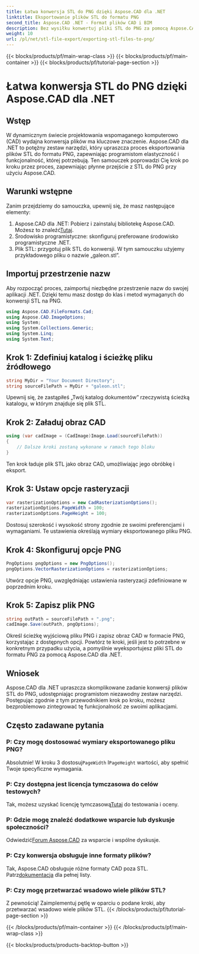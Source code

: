 ```yaml
---
title: Łatwa konwersja STL do PNG dzięki Aspose.CAD dla .NET
linktitle: Eksportowanie plików STL do formatu PNG
second_title: Aspose.CAD .NET - Format plików CAD i BIM
description: Bez wysiłku konwertuj pliki STL do PNG za pomocą Aspose.CAD dla .NET. Postępuj zgodnie z naszym przewodnikiem krok po kroku, aby zapewnić bezproblemową integrację. Pobierz teraz!
weight: 10
url: /pl/net/stl-file-export/exporting-stl-files-to-png/
---
```


{{< blocks/products/pf/main-wrap-class >}}
{{< blocks/products/pf/main-container >}}
{{< blocks/products/pf/tutorial-page-section >}}

# Łatwa konwersja STL do PNG dzięki Aspose.CAD dla .NET

## Wstęp
W dynamicznym świecie projektowania wspomaganego komputerowo (CAD) wydajna konwersja plików ma kluczowe znaczenie. Aspose.CAD dla .NET to potężny zestaw narzędzi, który upraszcza proces eksportowania plików STL do formatu PNG, zapewniając programistom elastyczność i funkcjonalność, której potrzebują. Ten samouczek poprowadzi Cię krok po kroku przez proces, zapewniając płynne przejście z STL do PNG przy użyciu Aspose.CAD.
## Warunki wstępne
Zanim przejdziemy do samouczka, upewnij się, że masz następujące elementy:
1.  Aspose.CAD dla .NET: Pobierz i zainstaluj bibliotekę Aspose.CAD. Możesz to znaleźć[Tutaj](https://releases.aspose.com/cad/net/).
2. Środowisko programistyczne: skonfiguruj preferowane środowisko programistyczne .NET.
3. Plik STL: przygotuj plik STL do konwersji. W tym samouczku użyjemy przykładowego pliku o nazwie „galeon.stl”.
## Importuj przestrzenie nazw
Aby rozpocząć proces, zaimportuj niezbędne przestrzenie nazw do swojej aplikacji .NET. Dzięki temu masz dostęp do klas i metod wymaganych do konwersji STL na PNG.
```csharp
using Aspose.CAD.FileFormats.Cad;
using Aspose.CAD.ImageOptions;
using System;
using System.Collections.Generic;
using System.Linq;
using System.Text;
```
## Krok 1: Zdefiniuj katalog i ścieżkę pliku źródłowego
```csharp
string MyDir = "Your Document Directory";
string sourceFilePath = MyDir + "galeon.stl";
```
Upewnij się, że zastąpiłeś „Twój katalog dokumentów” rzeczywistą ścieżką katalogu, w którym znajduje się plik STL.
## Krok 2: Załaduj obraz CAD
```csharp
using (var cadImage = (CadImage)Image.Load(sourceFilePath))
{
    // Dalsze kroki zostaną wykonane w ramach tego bloku
}
```
Ten krok ładuje plik STL jako obraz CAD, umożliwiając jego obróbkę i eksport.
## Krok 3: Ustaw opcje rasteryzacji
```csharp
var rasterizationOptions = new CadRasterizationOptions();
rasterizationOptions.PageWidth = 100;
rasterizationOptions.PageHeight = 100;
```
Dostosuj szerokość i wysokość strony zgodnie ze swoimi preferencjami i wymaganiami. Te ustawienia określają wymiary eksportowanego pliku PNG.
## Krok 4: Skonfiguruj opcje PNG
```csharp
PngOptions pngOptions = new PngOptions();
pngOptions.VectorRasterizationOptions = rasterizationOptions;
```
Utwórz opcje PNG, uwzględniając ustawienia rasteryzacji zdefiniowane w poprzednim kroku.
## Krok 5: Zapisz plik PNG
```csharp
string outPath = sourceFilePath + ".png";
cadImage.Save(outPath, pngOptions);
```
Określ ścieżkę wyjściową pliku PNG i zapisz obraz CAD w formacie PNG, korzystając z dostępnych opcji.
Powtórz te kroki, jeśli jest to potrzebne w konkretnym przypadku użycia, a pomyślnie wyeksportujesz pliki STL do formatu PNG za pomocą Aspose.CAD dla .NET.
## Wniosek
Aspose.CAD dla .NET upraszcza skomplikowane zadanie konwersji plików STL do PNG, udostępniając programistom niezawodny zestaw narzędzi. Postępując zgodnie z tym przewodnikiem krok po kroku, możesz bezproblemowo zintegrować tę funkcjonalność ze swoimi aplikacjami.
## Często zadawane pytania
### P: Czy mogę dostosować wymiary eksportowanego pliku PNG?
 Absolutnie! W kroku 3 dostosuj`PageWidth` I`PageHeight` wartości, aby spełnić Twoje specyficzne wymagania.
### P: Czy dostępna jest licencja tymczasowa do celów testowych?
 Tak, możesz uzyskać licencję tymczasową[Tutaj](https://purchase.aspose.com/temporary-license/) do testowania i oceny.
### P: Gdzie mogę znaleźć dodatkowe wsparcie lub dyskusje społeczności?
 Odwiedzić[Forum Aspose.CAD](https://forum.aspose.com/c/cad/19) za wsparcie i wspólne dyskusje.
### P: Czy konwersja obsługuje inne formaty plików?
 Tak, Aspose.CAD obsługuje różne formaty CAD poza STL. Patrz[dokumentacja](https://reference.aspose.com/cad/net/) dla pełnej listy.
### P: Czy mogę przetwarzać wsadowo wiele plików STL?
Z pewnością! Zaimplementuj pętlę w oparciu o podane kroki, aby przetwarzać wsadowo wiele plików STL.
{{< /blocks/products/pf/tutorial-page-section >}}

{{< /blocks/products/pf/main-container >}}
{{< /blocks/products/pf/main-wrap-class >}}

{{< blocks/products/products-backtop-button >}}
